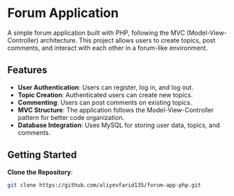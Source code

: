 # Forum Application

A simple forum application built with PHP, following the MVC (Model-View-Controller) architecture. This project allows users to create topics, post comments, and interact with each other in a forum-like environment.

## Features

- **User Authentication**: Users can register, log in, and log out.
- **Topic Creation**: Authenticated users can create new topics.
- **Commenting**: Users can post comments on existing topics.
- **MVC Structure**: The application follows the Model-View-Controller pattern for better code organization.
- **Database Integration**: Uses MySQL for storing user data, topics, and comments.

## Getting Started

**Clone the Repository**:
   ```bash
   git clone https://github.com/aliyevfarid135/forum-app-php.git
